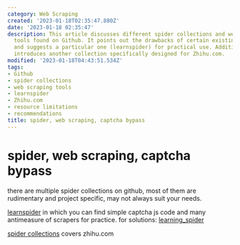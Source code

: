 ```yaml
---
category: Web Scraping
created: '2023-01-18T02:35:47.880Z'
date: '2023-01-18 02:35:47'
description: This article discusses different spider collections and web scraping
  tools found on Github. It points out the drawbacks of certain existing resources
  and suggests a particular one (learnspider) for practical use. Additionally, it
  introduces another collection specifically designed for Zhihu.com.
modified: '2023-01-18T04:43:51.534Z'
tags:
- Github
- spider collections
- web scraping tools
- learnspider
- Zhihu.com
- resource limitations
- recommendations
title: spider, web scraping, captcha bypass
---
```


# spider, web scraping, captcha bypass

there are multiple spider collections on github, most of them are rudimentary and project specific, may not always suit your needs.

[learnspider](http://learnspider.evilrecluse.top/) in which you can find simple captcha js code and many antimeasure of scrapers for practice. for solutions: [learning_spider](https://github.com/RecluseXU/learning_spider)

[spider collections](https://github.com/srx-2000/spider_collection) covers zhihu.com
